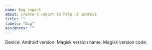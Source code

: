 ```yaml
---
name: Bug report
about: Create a report to help us improve
title: ""
labels: "bug"
assignees: ""
---
```


<!--

## READ BEFORE OPENING ISSUES

All bug reports require you to **USE DEBUG BUILDS**. Please include the version name and version code in the bug report.

If you experience a bootloop, attach a `dmesg` (kernel logs) when the device refuse to boot. This may very likely require a custom kernel on some devices as `last_kmsg` or `pstore ramoops` are usually not enabled by default. In addition, please also upload the result of `cat /proc/mounts` when your device is working correctly **WITHOUT MAGISK**.

If you experience issues during installation, in recovery, upload the recovery logs, or in Magisk, upload the install logs. Please also upload the `boot.img` or `recovery.img` that you are using for patching.

If you experience a crash of Magisk app, dump the full `logcat` **when the crash happens**.

If you experience other issues related to Magisk, upload `magisk.log`, and preferably also include a boot `logcat` (start dumping `logcat` when the device boots up)

**DO NOT** open issues regarding any non-free modules.

**DO NOT** ask for instructions.

**DO NOT** report issues if you have any non-free modules installed.

Without following the rules above, your issue will be closed without explanation.

-->

Device:
Android version:
Magisk version name:
Magisk version code:

